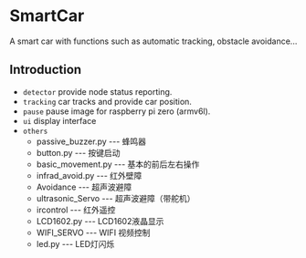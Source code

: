 # SmartCar
A smart car with functions such as automatic tracking, obstacle avoidance...

## Introduction
* `detector` provide node status reporting. 
* `tracking` car tracks and provide car position.
* `pause` pause image for raspberry pi zero (armv6l).
* `ui` display interface
* `others`
  * passive_buzzer.py --- 蜂鸣器
  * button.py --- 按键启动
  * basic_movement.py --- 基本的前后左右操作
  * infrad_avoid.py --- 红外壁障
  * Avoidance --- 超声波避障
  * ultrasonic_Servo --- 超声波避障（带舵机）
  * ircontrol --- 红外遥控
  * LCD1602.py --- LCD1602液晶显示
  * WIFI_SERVO --- WIFI 视频控制
  * led.py --- LED灯闪烁

